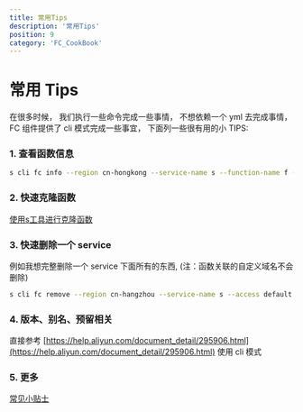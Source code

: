 ```yaml
---
title: 常用Tips
description: '常用Tips'
position: 9
category: 'FC_CookBook'
---
```


# 常用 Tips

在很多时候， 我们执行一些命令完成一些事情， 不想依赖一个 yml 去完成事情， FC 组件提供了  cli 模式完成一些事宜， 下面列一些很有用的小 TIPS: 

### 1. 查看函数信息
```bash
s cli fc info --region cn-hongkong --service-name s --function-name f --access defalut
```

### 2. 快速克隆函数
[使用s工具进行克隆函数](../%E4%BD%BF%E7%94%A8s%E5%B7%A5%E5%85%B7%E8%BF%9B%E8%A1%8C%E5%85%8B%E9%9A%86%E5%87%BD%E6%95%B0.md)

### 3. 快速删除一个 service
例如我想完整删除一个 service 下面所有的东西, (注：函数关联的自定义域名不会删除)
```bash
s cli fc remove --region cn-hangzhou --service-name s --access default
```

### 4. 版本、别名、预留相关
直接参考  [https://help.aliyun.com/document_detail/295906.html](https://help.aliyun.com/document_detail/295906.html) 使用 cli 模式

### 5. 更多
[常见小贴士](https://gitee.com/devsapp/fc/blob/main/docs/zh/tips.md)
